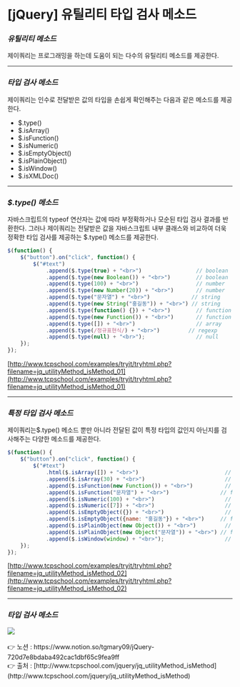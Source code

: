 # [jQuery] 유틸리티 타입 검사 메소드

### *유틸리티 메소드*

제이쿼리는 프로그래밍을 하는데 도움이 되는 다수의 유틸리티 메소드를 제공한다.

---

### *타입 검사 메소드*

제이쿼리는 인수로 전달받은 값의 타입을 손쉽게 확인해주는 다음과 같은 메소드를 제공한다.

- $.type()
- $.isArray()
- $.isFunction()
- $.isNumeric()
- $.isEmptyObject()
- $.isPlainObject()
- $.isWindow()
- $.isXMLDoc()

---

### ***$.type() 메소드***

자바스크립트의 typeof 연산자는 값에 따라 부정확하거나 모순된 타입 검사 결과를 반환한다.
그러나 제이쿼리는 전달받은 값을 자바스크립트 내부 클래스와 비교하여 더욱 정확한 타입 검사를 제공하는 $.type() 메소드를 제공한다.

```jsx
$(function() {
    $("button").on("click", function() {
        $("#text")
            .append($.type(true) + "<br>")                 // boolean
            .append($.type(new Boolean()) + "<br>")        // boolean
            .append($.type(100) + "<br>")                  // number
            .append($.type(new Number(20)) + "<br>")       // number
            .append($.type("문자열") + "<br>")             // string
            .append($.type(new String("홍길동")) + "<br>") // string
            .append($.type(function() {}) + "<br>")        // function
            .append($.type(new Function()) + "<br>")       // function
            .append($.type([]) + "<br>")                   // array
            .append($.type(/정규표현식/) + "<br>")         // regexp
            .append($.type(null) + "<br>");                // null
    });
});
```

[http://www.tcpschool.com/examples/tryit/tryhtml.php?filename=jq_utilityMethod_isMethod_01](http://www.tcpschool.com/examples/tryit/tryhtml.php?filename=jq_utilityMethod_isMethod_01)

---

### *특정 타입 검사 메소드*

제이쿼리는$.type() 메소드 뿐만 아니라 전달된 값이 특정 타입의 값인지 아닌지를 검사해주는 
다양한 메소드를 제공한다.

```jsx
$(function() {
    $("button").on("click", function() {
        $("#text")
            .html($.isArray([]) + "<br>")                           // true
            .append($.isArray(30) + "<br>")                         // false
            .append($.isFunction(new Function()) + "<br>")          // true
            .append($.isFunction("문자열") + "<br>")                // false
            .append($.isNumeric(100) + "<br>")                      // true
            .append($.isNumeric([7]) + "<br>")                      // false
            .append($.isEmptyObject({}) + "<br>")                   // true
            .append($.isEmptyObject({name: "홍길동"}) + "<br>")     // false
            .append($.isPlainObject(new Object()) + "<br>")         // true
            .append($.isPlainObject(new Object("문자열")) + "<br>") // false
            .append($.isWindow(window) + "<br>");                   // true
    });
});
```

[http://www.tcpschool.com/examples/tryit/tryhtml.php?filename=jq_utilityMethod_isMethod_02](http://www.tcpschool.com/examples/tryit/tryhtml.php?filename=jq_utilityMethod_isMethod_02)

---

### *타입 검사 메소드*

<img src="https://s3.us-west-2.amazonaws.com/secure.notion-static.com/61eedea3-1acc-4659-b80b-427e300bff37/Untitled.png?X-Amz-Algorithm=AWS4-HMAC-SHA256&X-Amz-Content-Sha256=UNSIGNED-PAYLOAD&X-Amz-Credential=AKIAT73L2G45EIPT3X45%2F20220831%2Fus-west-2%2Fs3%2Faws4_request&X-Amz-Date=20220831T031856Z&X-Amz-Expires=86400&X-Amz-Signature=5fad97cc642a3ad144a9506c03945448550c96767e3ef47068aa8c939d043362&X-Amz-SignedHeaders=host&response-content-disposition=filename%20%3D%22Untitled.png%22&x-id=GetObject">
<br><br>
👉 노션 : https://www.notion.so/tgmary09/jQuery-720d7e8bdaba492cac1dbf65c9fea9ff
<br>
👉 출처 : [http://www.tcpschool.com/jquery/jq_utilityMethod_isMethod](http://www.tcpschool.com/jquery/jq_utilityMethod_isMethod)
